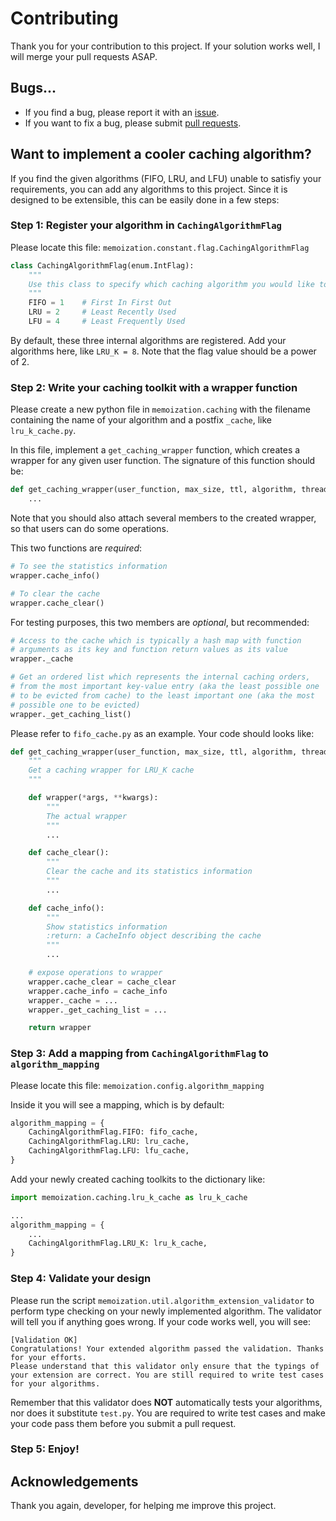 # Contributing

Thank you for your contribution to this project. If your solution works well, I will merge your pull requests ASAP.

## Bugs...

- If you find a bug, please report it with an [issue](https://github.com/lonelyenvoy/python-memoization/issues).
- If you want to fix a bug, please submit [pull requests](https://github.com/lonelyenvoy/python-memoization/pulls).

## Want to implement a cooler caching algorithm?

If you find the given algorithms (FIFO, LRU, and LFU) unable to satisfiy your requirements, 
you can add any algorithms to this project. Since it is designed to be extensible, 
this can be easily done in a few steps:

### Step 1: Register your algorithm in `CachingAlgorithmFlag`

Please locate this file: `memoization.constant.flag.CachingAlgorithmFlag`

```python
class CachingAlgorithmFlag(enum.IntFlag):
    """
    Use this class to specify which caching algorithm you would like to use
    """
    FIFO = 1    # First In First Out
    LRU = 2     # Least Recently Used
    LFU = 4     # Least Frequently Used

```

By default, these three internal algorithms are registered. 
Add your algorithms here, like `LRU_K = 8`. Note that the flag value should be a power of 2.


### Step 2: Write your caching toolkit with a wrapper function

Please create a new python file in `memoization.caching` with the filename
containing the name of your algorithm and a postfix `_cache`, like `lru_k_cache.py`.

In this file, implement a `get_caching_wrapper` function, which creates a wrapper 
for any given user function. The signature of this function should be:
```python
def get_caching_wrapper(user_function, max_size, ttl, algorithm, thread_safe):
    ...
```

Note that you should also attach several members to the created wrapper, 
so that users can do some operations. 

This two functions are *required*:

```python
# To see the statistics information
wrapper.cache_info()

# To clear the cache
wrapper.cache_clear()
```

For testing purposes, this two members are *optional*, but recommended:
```python
# Access to the cache which is typically a hash map with function 
# arguments as its key and function return values as its value
wrapper._cache

# Get an ordered list which represents the internal caching orders,
# from the most important key-value entry (aka the least possible one 
# to be evicted from cache) to the least important one (aka the most 
# possible one to be evicted)
wrapper._get_caching_list()
```

Please refer to `fifo_cache.py` as an example. Your code should looks like:

```python
def get_caching_wrapper(user_function, max_size, ttl, algorithm, thread_safe):
    """
    Get a caching wrapper for LRU_K cache
    """

    def wrapper(*args, **kwargs):
        """
        The actual wrapper
        """
        ...

    def cache_clear():
        """
        Clear the cache and its statistics information
        """
        ...

    def cache_info():
        """
        Show statistics information
        :return: a CacheInfo object describing the cache
        """
        ...

    # expose operations to wrapper
    wrapper.cache_clear = cache_clear
    wrapper.cache_info = cache_info
    wrapper._cache = ...
    wrapper._get_caching_list = ...

    return wrapper

```

### Step 3: Add a mapping from `CachingAlgorithmFlag` to `algorithm_mapping`

Please locate this file: `memoization.config.algorithm_mapping`

Inside it you will see a mapping, which is by default:

```python
algorithm_mapping = {
    CachingAlgorithmFlag.FIFO: fifo_cache,
    CachingAlgorithmFlag.LRU: lru_cache,
    CachingAlgorithmFlag.LFU: lfu_cache,
}
```

Add your newly created caching toolkits to the dictionary like:
```python
import memoization.caching.lru_k_cache as lru_k_cache

...
algorithm_mapping = {
    ...
    CachingAlgorithmFlag.LRU_K: lru_k_cache,
}
```


### Step 4: Validate your design

Please run the script `memoization.util.algorithm_extension_validator` to perform
type checking on your newly implemented algorithm. The validator will tell you 
if anything goes wrong. If your code works well, you will see:

```
[Validation OK]
Congratulations! Your extended algorithm passed the validation. Thanks for your efforts.
Please understand that this validator only ensure that the typings of your extension are correct. You are still required to write test cases for your algorithms.
```

Remember that this validator does **NOT** automatically tests your algorithms, 
nor does it substitute `test.py`. You are required to write test cases and make 
your code pass them before you submit a pull request.


### Step 5: Enjoy!


## Acknowledgements

Thank you again, developer, for helping me improve this project.
